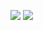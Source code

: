 ![](https://hoyocard.qhy04.com/gs/detail/rand/318490747.png)
![](https://hoyocard.qhy04.com/sr/detail/rand/318490747.png)